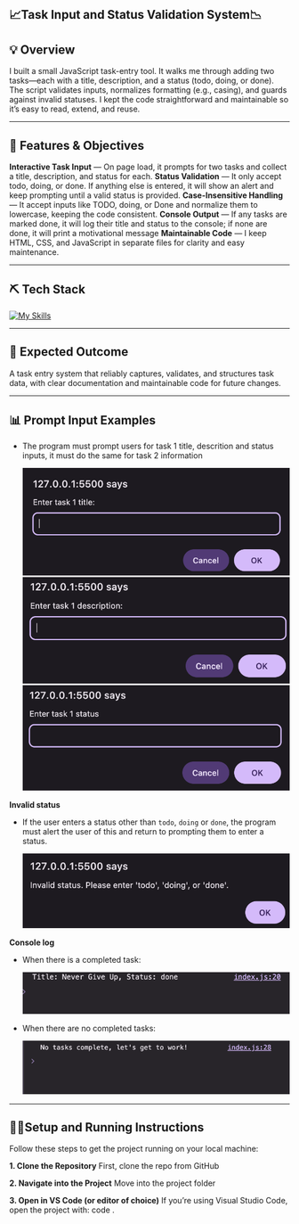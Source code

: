 ## 📈Task Input and Status Validation System📉

## 💡 Overview

I built a small JavaScript task-entry tool. It walks me through adding two tasks—each with a title, description, and a status (todo, doing, or done). The script validates inputs, normalizes formatting (e.g., casing), and guards against invalid statuses. I kept the code straightforward and maintainable so it’s easy to read, extend, and reuse.

---

## 🚀 Features & Objectives

**Interactive Task Input** — On page load, it prompts for two tasks and collect a title, description, and status for each.
**Status Validation** — It only accept todo, doing, or done. If anything else is entered, it will show an alert and keep prompting until a valid status is provided.
**Case-Insensitive Handling** — It accept inputs like TODO, doing, or Done and normalize them to lowercase, keeping the code consistent.
**Console Output** — If any tasks are marked done, it will log their title and status to the console; if none are done, it will print a motivational message
**Maintainable Code** — I keep HTML, CSS, and JavaScript in separate files for clarity and easy maintenance.

---

## ⛏️ Tech Stack

[![My Skills](https://skillicons.dev/icons?i=html,css,git,github,vscode,figma)](https://skillicons.dev)

---

## 🎯 Expected Outcome

A task entry system that reliably captures, validates, and structures task data, with clear documentation and maintainable code for future changes.

---

## 📊 Prompt Input Examples

- The program must prompt users for task 1 title, descrition and status inputs, it must do the same for task 2 information

  ![title prompt](./assets/Title.png)
  ![description prompt](./assets/Description.png)
  ![status prompt](./assets/Status.png)

**Invalid status**

- If the user enters a status other than `todo`, `doing` or `done`, the program must alert the user of this and return to prompting them to enter a status.

  ![invalid status](./assets/Invalid.png)

**Console log**

- When there is a completed task:

  ![complete](./assets/Done-output.png)

- When there are no completed tasks:

  ![no tasks](./assets/No-tasks-output.png)

---

## 👩‍🏫Setup and Running Instructions

Follow these steps to get the project running on your local machine:

**1. Clone the Repository**
First, clone the repo from GitHub

**2. Navigate into the Project**
Move into the project folder

**3. Open in VS Code (or editor of choice)**
If you’re using Visual Studio Code, open the project with:
code .